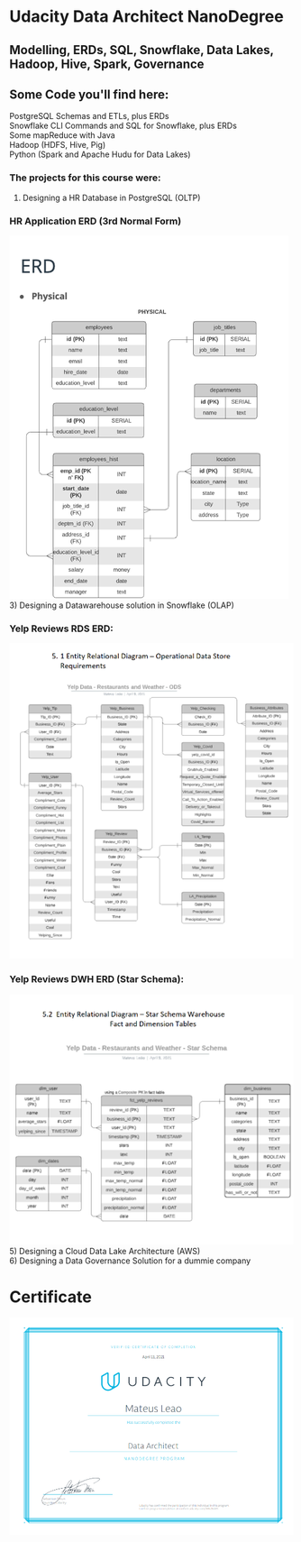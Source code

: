 # Udacity Data Architect NanoDegree

## Modelling, ERDs, SQL, Snowflake, Data Lakes, Hadoop, Hive, Spark, Governance

## Some Code you'll find here:
PostgreSQL Schemas and ETLs, plus ERDs <br>
Snowflake CLI Commands and SQL for Snowflake, plus ERDs<br>
Some mapReduce with Java<br>
Hadoop (HDFS, Hive, Pig)<br>
Python (Spark and Apache Hudu for Data Lakes)


### The projects for this course were:

1) Designing a HR Database in PostgreSQL (OLTP)<br>
### HR Application ERD (3rd Normal Form)
<img src="1.Design_HR_DB_Pgresql_Project/ERD_HR_3NF.png">
3) Designing a Datawarehouse solution in Snowflake (OLAP)<br> 

### Yelp Reviews RDS ERD:
<img src="2.Data_Warehouses_Snowflake_Project/ERD_RDS_Yelp_Reviews.png">

### Yelp Reviews DWH ERD (Star Schema):
<img src="2.Data_Warehouses_Snowflake_Project/ERD_DWH_Yelp_Reviews.png">
5) Designing a Cloud Data Lake Architecture (AWS)<br>
6) Designing a Data Governance Solution for a dummie company

# Certificate
<img src="Certificate.png">
